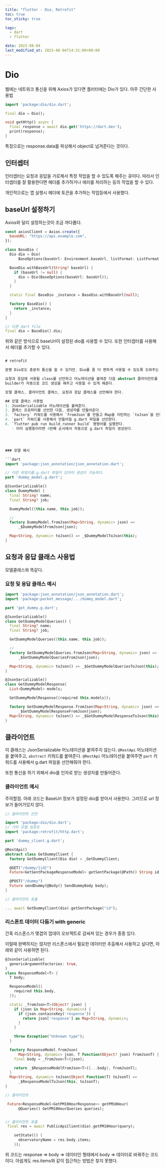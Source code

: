 ```yaml
---
title: "flutter - Dio, Retrofit"
toc: true
toc_sticky: true

tags:
  - dart
  - flutter

date: 2023-08-04
last_modified_at: 2023-08-04T14:31:00+00:00
---
```


# Dio

웹에는 네트워크 통신을 위해 Axios가 있다면 플러터에는 Dio가 있다.
아주 간단한 사용법

```dart
import 'package:dio/dio.dart';

final dio = Dio();

void getHttp() async {
  final response = await dio.get('https://dart.dev');
  print(response);
}
```

특징으로는 response.data를 파싱해서 object로 넘겨준다는 것이다.

## 인터셉터

인터셉터는 요청과 응답을 가로채서 특정 작업을 할 수 있도록 해주는 큐이다.
따라서 인터셉터를 잘 활용한다면 헤더를 추가하거나 에러를 처리하는 등의 작업을 할 수 있다.

개인적으로는 앱 실행시 헤더에 토큰을 추가하는 작업등에서 사용했다.

## baseUrl 설정하기

Axios와 달리 설정하는것이 조금 까다롭다.

```js
const axiosClient = Axios.create({
  baseURL: "https://api.example.com",
});
```

```dart
class BaseDio {
  Dio dio = Dio(
      BaseOptions(baseUrl: Environment.baseUrl, listFormat: ListFormat.csv));

  BaseDio.withBaseUrl(String? baseUrl) {
    if (baseUrl != null) {
      dio = Dio(BaseOptions(baseUrl: baseUrl));
    }
  }

  static final BaseDio _instance = BaseDio.withBaseUrl(null);

  factory BaseDio() {
    return _instance;
  }
}

// 다른 dart file
final dio = BaseDio().dio;

```

위와 같은 방식으로 baseUrl이 설정된 dio를 사용할 수 있다.
또한 인터셉터를 사용해서 헤더를 추가할 수 있다.

````dart

# retrofit

분명 Dio로도 충분히 통신을 할 수 있지만, Dio를 좀 더 편하게 사용할 수 있도록 도와주는 라이브러리가 retrofit이다.

요청과 응답에 사용될 class를 선언하고 어노테이션을 붙여준 다음 abstract 클라이언트를 선언만 해주면
builder가 자동으로 코드 생성을 해주고 사용할 수 있게 해준다.

모델 클래스, 클라이언트 클래스, 요청과 응답 클래스를 선언해야 한다.

## 모델 클래스 사용법
1. JsonSerializable 어노테이션을 붙여준다.
2. 클래스 프로퍼티를 선언한 다음, 생성자를 만들어준다.
3. `factory` 키워드를 사용해서 `fromJson`를 만들고 Map을 리턴하는 `toJson`을 만들어준다.
4. `part` 키워드를 사용해서 만들어질 g.dart 파일을 선언한다.
6. `flutter pub run build_runner build` 명령어를 실행한다.
   - 이미 실행중이라면 4번째 순서에서 자동으로 g.dart 파일이 생성된다.




### 모델 예시

```dart
import 'package:json_annotation/json_annotation.dart';

// 이런 파일이름.g.dart 파일이 있어야 생성이 가능하다.
part 'dummy_model.g.dart';

@JsonSerializable()
class DummyModel {
  final String? name;
  final String? job;

  DummyModel({this.name, this.job});

  //
  factory DummyModel.fromJson(Map<String, dynamic> json) =>
      _$DummyModelFromJson(json);

  Map<String, dynamic> toJson() => _$DummyModelToJson(this);
}
````

## 요청과 응답 클래스 사용법

모델클래스와 똑같다.

### 요청 및 응답 클래스 예시

```dart
import 'package:json_annotation/json_annotation.dart';
import 'package:pocket_message/.../dummy_model.dart';

part 'get_dummy.g.dart';

@JsonSerializable()
class GetDummyModelQueries() {
  final String? name;
  final String? job;

  GetDummyModelQueries({this.name, this.job});

  //
  factory GetDummyModelQueries.fromJson(Map<String, dynamic> json) =>
      _$GetDummyModelQueriesFromJson(json);

  Map<String, dynamic> toJson() => _$GetDummyModelQueriesToJson(this);
}

@JsonSerializable()
class GetDummyModelResponse{
  List<DummyModel> models;

  GetDummyModelResponse({required this.models});

  factory GetDummyModelResponse.fromJson(Map<String, dynamic> json) =>
      _$GetDummyModelResponseFromJson(json);
  Map<String, dynamic> toJson() => _$GetDummyModelResponseToJson(this);
}
```

## 클라이언트

이 클래스는 JsonSerializable 어노테이션을 붙여주지 않는다.
`@RestApi` 어노테이션을 붙여주고, `abstract` 키워드를 붙여준다.
`@RestApi` 어노테이션을 붙여주면 `part` 키워드를 사용해서 g.dart 파일을 선언해줘야 한다.

또한 통신을 하기 위해서 dio를 인자로 받는 생성자를 만들어준다.

### 클라이언트 예시

주의할점. 아래 코드는 BaseUrl 정보가 설정된 dio를 받아서 사용한다. 그러므로 url 정보가 들어가있지 않다.

```dart
// 클라이언트 선언

import 'package:dio/dio.dart';
// 기타 모델 임포트
import 'package:retrofit/http.dart';

part 'dummy_client.g.dart';

@RestApi()
abstract class GetDummyClient {
  factory GetDummyClient(Dio dio) = _GetDummyClient;

  @GET("/dummy/{id}")
  Future<GetSentPackageResponseModel> getSentPackage(@Path() String id);

  @POST("/dummy")
  Future sendDummy(@Body() SendDummyBody body);
}

// 클라이언트 호출

... await GetDummyClient(dio).getSentPackage("id");

```

### 리스폰트 데이터 다듬기 with generic

간혹 리스폰스가 몇겹의 껍데이 오브젝트로 감싸져 있는 경우가 종종 있다.

이럴때 완벽하지는 않지만 리스폰스에서 필요한 데이터만 추출해서 사용하고 싶다면, 아래와 같이 사용하면 된다.

```dart
@JsonSerializable(
  genericArgumentFactories: true,
)
class ResponseModel<T> {
  T body;

  ResponseModel({
    required this.body,
  });

  static _fromJson<T>(Object? json) {
    if (json is Map<String, dynamic>) {
      if (json.containsKey('response')) {
        return json['response'] as Map<String, dynamic>;
      }
    }

    throw Exception("Unknown type");
  }

  factory ResponseModel.fromJson(
      Map<String, dynamic> json, T Function(Object? json) fromJsonT) {
    final body = _fromJson<T>(json);

    return _$ResponseModelFromJson<T>({...body}, fromJsonT);
  }
  Map<String, dynamic> toJson(Object Function(T) toJsonT) =>
      _$ResponseModelToJson(this, toJsonT);
}

// 클라이언트

 Future<ResponseModel<GetPM10HourResponse>> getPM10Hour(
      @Queries() GetPM10HourQueries queries);


// 클리이언트 호출
 final res = await PublicApiClient(dio).getPM10Hour(query);

    setState(() {
      observatoryName = res.body.items;
    });

```

위 코드는 response => body => 데이터인 형태에서 body => 데이터로 바꿔주는 코드이다.
아쉽게도 res.items와 같이 접근하는 방법은 찾지 못했다.
